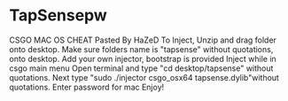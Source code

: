 # TapSensepw
CSGO MAC OS CHEAT
Pasted By HaZeD
To Inject, Unzip and drag folder onto desktop. Make sure folders name is "tapsense" without quotations, onto desktop. 
Add your own injector, bootstrap is provided
Inject while in csgo main menu
Open terminal and type "cd desktop/tapsense" without quotations.
Next type "sudo ./injector csgo_osx64 tapsense.dylib"without quotations.
Enter password for mac
Enjoy!
